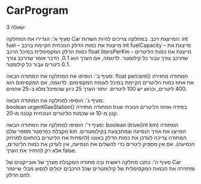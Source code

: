 # CarProgram
שאלה 3: 

סעיף א': 
הגדירו את המחלקה Car המייצגת רכב. 
במחלקה צריכים להיות השדות: 
int fuel – מייצגת את כמות הדלק הנוכחית הקיימת ברכב
int fuelCapacity – מייצגת את כמות הדלק המקסימלית במיכל הרכב
float litersPerKm – מייצגת את כמות הליטרים שהרכב צורך עבור כל קילומטר. לדוגמה, אם הערך הוא 0.1, הדבר אומר שהרכב צורך 0.1 ליטרים עבור כל קילומטר. 

סעיף ב': 
הוסיפו את המחלקה את המתודה הבאה: 
float percent()
המתודה מחזירה את אחוז כמות הליטרים הקיימת במיכל לעומת המקסימום. לדוגמה, אם המקסימום הוא 400 ליטרים, וכרגע יש 100 ליטרים. יוחזר הערך 25 כיוון שהמיכל מלא ב-25 אחוזים. 


סעיף ג':
הוסיפו למחלקה את המתודה הבאה:  
boolean urgentGasStation()
המתודה מחזירה true במידה ואחוז הליטרים הנוכחי קטן מ-10 או שכמות הליטרים הנוכחית קטנה מ-20. 


סעיף ד': 
הוסיפו למחלקה את המתודה הבאה: 
boolean drive(int km)
המתודה מקבלת כפרמטר מספר שלם km המייצג את אורך הנסיעה שמתבצעת בקילומטרים. המתודה צריכה לעדכן את כמות הדלק באוטו (להפחית את הליטרים בהתאם למרחק הנסיעה). אם אין מספיק ליטרים כדי להשלים את הנסיעה, אין לעדכן את כמות הליטרים, אלא רק להחזיר את הערך false.

סעיף ה': 
כתבו מחלקה ראשית ובה מתודה המקבלת מערך של אובייקטים של Car ומחזירה את הכמות המקסימלית של קילומטרים שכל הרכבים יכולים לנסוע מבלי שייגמר להם הדלק. 
